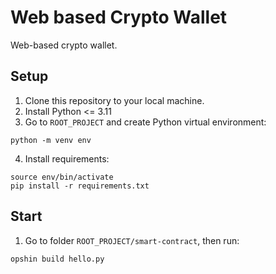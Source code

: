 # Web based Crypto Wallet

Web-based crypto wallet.

## Setup

1. Clone this repository to your local machine.
2. Install Python <= 3.11
3. Go to `ROOT_PROJECT` and create Python virtual environment:

```shell
python -m venv env
```

4. Install requirements:

```shell
source env/bin/activate
pip install -r requirements.txt
```

## Start

1. Go to folder `ROOT_PROJECT/smart-contract`, then run:

```shell
opshin build hello.py
```
